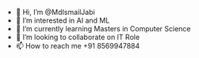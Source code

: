 - 👋 Hi, I’m @MdIsmailJabi
- 👀 I’m interested in AI and ML
- 🌱 I’m currently learning Masters in Computer Science 
- 💞️ I’m looking to collaborate on IT Role 
- 📫 How to reach me +91 8569947884

<!---
MdIsmailJabi/MdIsmailJabi is a ✨ special ✨ repository because its `README.md` (this file) appears on your GitHub profile.
You can click the Preview link to take a look at your changes.
--->
